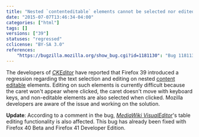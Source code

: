 ```yaml
---
title: "Nested `contenteditable` elements cannot be selected nor edited properly"
date: "2015-07-07T13:46:34-04:00"
categories: ["html"]
tags: []
versions: ["39"]
statuses: "regressed"
cclicense: "BY-SA 3.0"
references:
    "https://bugzilla.mozilla.org/show_bug.cgi?id=1181130": "Bug 1181130 - Broken selection system inside of a nested contenteditable element"
---
```

The developers of [*CKEditor*](http://ckeditor.com/) have reported that Firefox 39 introduced a regression regarding the text selection and editing on nested [content editable](https://developer.mozilla.org/en-US/docs/Web/Guide/HTML/Content_Editable) elements. Editing on such elements is currently difficult because the caret won't appear where clicked, the caret doesn't move with keyboard keys, and non-editable elements are also selected when clicked. Mozilla developers are aware of the issue and working on the solution.

**Update**: According to a comment in the bug, [*MediaWiki VisualEditor*](https://www.mediawiki.org/wiki/VisualEditor)'s table editing functionality is also affected. This bug has already been fixed with Firefox 40 Beta and Firefox 41 Developer Edition.
